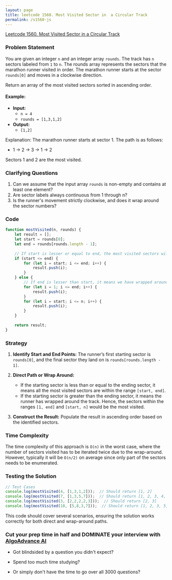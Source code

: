 ```yaml
---
layout: page
title: leetcode 1560. Most Visited Sector in  a Circular Track
permalink: /s1560-js
---
```

[Leetcode 1560. Most Visited Sector in  a Circular Track](https://algoadvance.github.io/algoadvance/l1560)
### Problem Statement

You are given an integer `n` and an integer array `rounds`. The track has `n` sectors labeled from `1` to `n`. The rounds array represents the sectors that the marathon runner visited in order. The marathon runner starts at the sector `rounds[0]` and moves in a clockwise direction.

Return an array of the most visited sectors sorted in ascending order.

#### Example:
- **Input:**
  - `n = 4`
  - `rounds = [1,3,1,2]`
- **Output:**
  - `[1,2]`

Explanation: The marathon runner starts at sector 1. The path is as follows:
- 1 -> 2 -> 3 -> 1 -> 2

Sectors 1 and 2 are the most visited.

### Clarifying Questions
1. Can we assume that the input array `rounds` is non-empty and contains at least one element?
2. Are sector labels always continuous from 1 through n?
3. Is the runner's movement strictly clockwise, and does it wrap around the sector numbers?

### Code
```javascript
function mostVisited(n, rounds) {
    let result = [];
    let start = rounds[0];
    let end = rounds[rounds.length - 1];
    
    // If start is lesser or equal to end, the most visited sectors will be from start to end inclusive.
    if (start <= end) {
        for (let i = start; i <= end; i++) {
            result.push(i);
        }
    } else {
        // If end is lesser than start, it means we have wrapped around.
        for (let i = 1; i <= end; i++) {
            result.push(i);
        }
        for (let i = start; i <= n; i++) {
            result.push(i);
        }
    }
    
    return result;
}
```

### Strategy
1. **Identify Start and End Points:** The runner’s first starting sector is `rounds[0]`, and the final sector they land on is `rounds[rounds.length - 1]`.
2. **Direct Path or Wrap Around:**
   - If the starting sector is less than or equal to the ending sector, it means all the most visited sectors are within the range `[start, end]`.
   - If the starting sector is greater than the ending sector, it means the runner has wrapped around the track. Hence, the sectors within the ranges `[1, end]` and `[start, n]` would be the most visited.
   
3. **Construct the Result:** Populate the result in ascending order based on the identified sectors.

### Time Complexity
The time complexity of this approach is `O(n)` in the worst case, where the number of sectors visited has to be iterated twice due to the wrap-around. However, typically it will be `O(n/2)` on average since only part of the sectors needs to be enumerated.

### Testing the Solution
```javascript
// Test Cases
console.log(mostVisited(4, [1,3,1,2]));  // Should return [1, 2]
console.log(mostVisited(7, [1,3,5,7]));  // Should return [1, 2, 3, 4, 5, 6, 7]
console.log(mostVisited(3, [2,2,2,2,3]));  // Should return [2, 3]
console.log(mostVisited(10, [5,8,3,7]));  // Should return [1, 2, 3, 5, 6, 7, 8, 9, 10]
```
This code should cover several scenarios, ensuring the solution works correctly for both direct and wrap-around paths.


### Cut your prep time in half and DOMINATE your interview with [AlgoAdvance AI](https://algoAdvance.com)

- Got blindsided by a question you didn't expect?

- Spend too much time studying?

- Or simply don't have the time to go over all 3000 questions?

